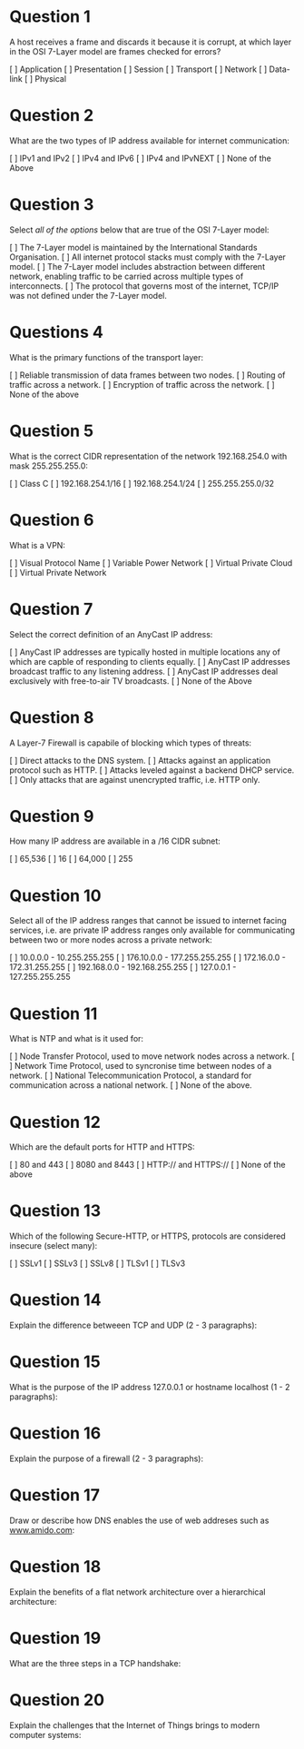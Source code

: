 # Question 1

A host receives a frame and discards it because it is corrupt, at which layer in the OSI 7-Layer model are frames checked for errors?

  [ ] Application
  [ ] Presentation
  [ ] Session
  [ ] Transport
  [ ] Network
  [ ] Data-link
  [ ] Physical

# Question 2

What are the two types of IP address available for internet communication:

  [ ] IPv1 and IPv2
  [ ] IPv4 and IPv6
  [ ] IPv4 and IPvNEXT
  [ ] None of the Above

# Question 3

Select _all of the options_ below that are true of the OSI 7-Layer model:

  [ ] The 7-Layer model is maintained by the International Standards Organisation.
  [ ] All internet protocol stacks must comply with the 7-Layer model.
  [ ] The 7-Layer model includes abstraction between different network, enabling traffic to be carried across multiple types of interconnects.
  [ ] The protocol that governs most of the internet, TCP/IP was not defined under the 7-Layer model.

# Questions 4

What is the primary functions of the transport layer:

  [ ] Reliable transmission of data frames between two nodes.
  [ ] Routing of traffic across a network.
  [ ] Encryption of traffic across the network.
  [ ] None of the above

# Question 5

What is the correct CIDR representation of the network 192.168.254.0 with mask 255.255.255.0:

  [ ] Class C
  [ ] 192.168.254.1/16
  [ ] 192.168.254.1/24
  [ ] 255.255.255.0/32

# Question 6

What is a VPN:

  [ ] Visual Protocol Name
  [ ] Variable Power Network
  [ ] Virtual Private Cloud
  [ ] Virtual Private Network

# Question 7

Select the correct definition of an AnyCast IP address:

  [ ] AnyCast IP addresses are typically hosted in multiple locations any of which are capble of responding to clients equally.
  [ ] AnyCast IP addresses broadcast traffic to any listening address.
  [ ] AnyCast IP addresses deal exclusively with free-to-air TV broadcasts.
  [ ] None of the Above

# Question 8

A Layer-7 Firewall is capabile of blocking which types of threats:

  [ ] Direct attacks to the DNS system.
  [ ] Attacks against an application protocol such as HTTP.
  [ ] Attacks leveled against a backend DHCP service.
  [ ] Only attacks that are against unencrypted traffic, i.e. HTTP only.

# Question 9

How many IP address are available in a /16 CIDR subnet:

  [ ] 65,536
  [ ] 16
  [ ] 64,000
  [ ] 255

# Question 10

Select all of the IP address ranges that cannot be issued to internet facing services, i.e. are private IP address ranges only available for communicating between two or more nodes across a private network:

  [ ] 10.0.0.0 - 10.255.255.255
  [ ] 176.10.0.0 - 177.255.255.255
  [ ] 172.16.0.0 - 172.31.255.255
  [ ] 192.168.0.0 - 192.168.255.255
  [ ] 127.0.0.1 - 127.255.255.255

# Question 11

What is NTP and what is it used for:

  [ ] Node Transfer Protocol, used to move network nodes across a network.
  [ ] Network Time Protocol, used to syncronise time between nodes of a network.
  [ ] National Telecommunication Protocol, a standard for communication across a national network.
  [ ] None of the above.

# Question 12

Which are the default ports for HTTP and HTTPS:

  [ ] 80 and 443
  [ ] 8080 and 8443
  [ ] HTTP:// and HTTPS://
  [ ] None of the above

# Question 13

Which of the following Secure-HTTP, or HTTPS, protocols are considered insecure (select many):

  [ ] SSLv1
  [ ] SSLv3
  [ ] SSLv8
  [ ] TLSv1
  [ ] TLSv3

# Question 14

Explain the difference betweeen TCP and UDP (2 - 3 paragraphs):


# Question 15

What is the purpose of the IP address 127.0.0.1 or hostname localhost (1 - 2 paragraphs):


# Question 16

Explain the purpose of a firewall (2 - 3 paragraphs):


# Question 17

Draw or describe how DNS enables the use of web addreses such as www.amido.com:


# Question 18

Explain the benefits of a flat network architecture over a hierarchical architecture:


# Question 19

What are the three steps in a TCP handshake:


# Question 20

Explain the challenges that the Internet of Things brings to modern computer systems:


